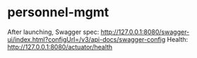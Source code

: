# personnel-mgmt

After launching, 
Swagger spec: http://127.0.0.1:8080/swagger-ui/index.html?configUrl=/v3/api-docs/swagger-config
Health: http://127.0.0.1:8080/actuator/health

